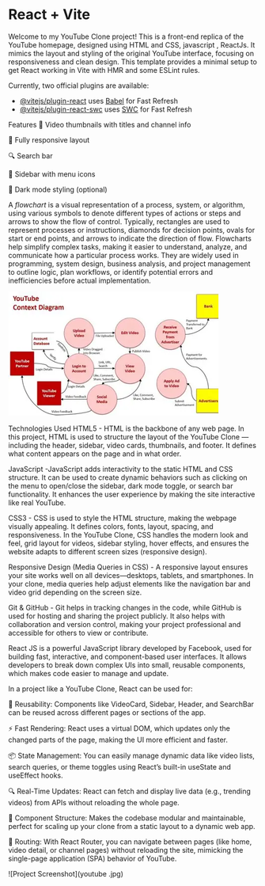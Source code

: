 # React + Vite
Welcome to my YouTube Clone project! This is a front-end replica of the YouTube homepage, designed using HTML and CSS, javascript , ReactJs. It mimics the layout and styling of the original YouTube interface, focusing on responsiveness and clean design.
This template provides a minimal setup to get React working in Vite with HMR and some ESLint rules.

Currently, two official plugins are available:

- [@vitejs/plugin-react](https://github.com/vitejs/vite-plugin-react/blob/main/packages/plugin-react/README.md) uses [Babel](https://babeljs.io/) for Fast Refresh
- [@vitejs/plugin-react-swc](https://github.com/vitejs/vite-plugin-react-swc) uses [SWC](https://swc.rs/) for Fast Refresh

Features
🎥 Video thumbnails with titles and channel info

📱 Fully responsive layout

🔍 Search bar

📂 Sidebar with menu icons

🌙 Dark mode styling (optional)

A *flowchart* is a visual representation of a process, system, or algorithm, using various symbols to denote different types of actions or steps and arrows to show the flow of control. Typically, rectangles are used to represent processes or instructions, diamonds for decision points, ovals for start or end points, and arrows to indicate the direction of flow. Flowcharts help simplify complex tasks, making it easier to understand, analyze, and communicate how a particular process works. They are widely used in programming, system design, business analysis, and project management to outline logic, plan workflows, or identify potential errors and inefficiencies before actual implementation.


  ![Project Screenshot](flow.webp)

Technologies Used
HTML5 -  HTML is the backbone of any web page. In this project, HTML is used to structure the layout of the YouTube Clone — including the header, sidebar, video cards, thumbnails, and footer. It defines what content appears on the page and in what order.

JavaScript -JavaScript adds interactivity to the static HTML and CSS structure. It can be used to create dynamic behaviors such as clicking on the menu to open/close the sidebar, dark mode toggle, or search bar functionality. It enhances the user experience by making the site interactive like real YouTube.

CSS3 - CSS is used to style the HTML structure, making the webpage visually appealing. It defines colors, fonts, layout, spacing, and responsiveness. In the YouTube Clone, CSS handles the modern look and feel, grid layout for videos, sidebar styling, hover effects, and ensures the website adapts to different screen sizes (responsive design).

Responsive Design (Media Queries in CSS) - A responsive layout ensures your site works well on all devices—desktops, tablets, and smartphones. In your clone, media queries help adjust elements like the navigation bar and video grid depending on the screen size.

Git & GitHub - Git helps in tracking changes in the code, while GitHub is used for hosting and sharing the project publicly. It also helps with collaboration and version control, making your project professional and accessible for others to view or contribute.

React JS is a powerful JavaScript library developed by Facebook, used for building fast, interactive, and component-based user interfaces. It allows developers to break down complex UIs into small, reusable components, which makes code easier to manage and update.

In a project like a YouTube Clone, React can be used for:

🔁 Reusability: Components like VideoCard, Sidebar, Header, and SearchBar can be reused across different pages or sections of the app.

⚡ Fast Rendering: React uses a virtual DOM, which updates only the changed parts of the page, making the UI more efficient and faster.

📦 State Management: You can easily manage dynamic data like video lists, search queries, or theme toggles using React’s built-in useState and useEffect hooks.

🔍 Real-Time Updates: React can fetch and display live data (e.g., trending videos) from APIs without reloading the whole page.

🧱 Component Structure: Makes the codebase modular and maintainable, perfect for scaling up your clone from a static layout to a dynamic web app.

🔄 Routing: With React Router, you can navigate between pages (like home, video detail, or channel pages) without reloading the site, mimicking the single-page application (SPA) behavior of YouTube.

 ![Project Screenshot](youtube .jpg)







  
